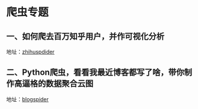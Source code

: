# 爬虫专题
## 一、如何爬去百万知乎用户，并作可视化分析
地址：[zhihuspdider](https://github.com/forezp/ZhihuSpiderMan/tree/master/spider)

## 二、Python爬虫，看看我最近博客都写了啥，带你制作高逼格的数据聚合云图

地址：[blogspider](https://github.com/forezp/ZhihuSpiderMan/tree/master/blogspider)